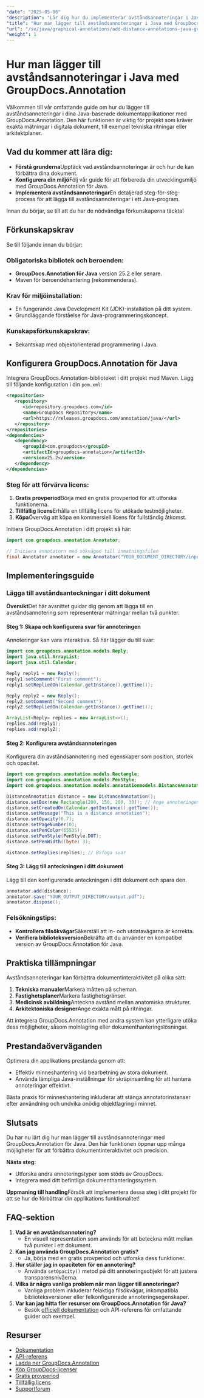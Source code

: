 ```yaml
---
"date": "2025-05-06"
"description": "Lär dig hur du implementerar avståndsannoteringar i Java-dokument med GroupDocs.Annotation. Den här steg-för-steg-guiden täcker installation, konfiguration och praktiska tillämpningar."
"title": "Hur man lägger till avståndsannoteringar i Java med GroupDocs.Annotation&#58; En steg-för-steg-guide"
"url": "/sv/java/graphical-annotations/add-distance-annotations-java-groupdocs-annotation/"
"weight": 1
---
```


# Hur man lägger till avståndsannoteringar i Java med GroupDocs.Annotation

Välkommen till vår omfattande guide om hur du lägger till avståndsannoteringar i dina Java-baserade dokumentapplikationer med GroupDocs.Annotation. Den här funktionen är viktig för projekt som kräver exakta mätningar i digitala dokument, till exempel tekniska ritningar eller arkitektplaner.

## Vad du kommer att lära dig:
- **Förstå grunderna**Upptäck vad avståndsannoteringar är och hur de kan förbättra dina dokument.
- **Konfigurera din miljö**Följ vår guide för att förbereda din utvecklingsmiljö med GroupDocs.Annotation för Java.
- **Implementera avståndsannoteringar**En detaljerad steg-för-steg-process för att lägga till avståndsannoteringar i ett Java-program.

Innan du börjar, se till att du har de nödvändiga förkunskaperna täckta!

## Förkunskapskrav

Se till följande innan du börjar:
### Obligatoriska bibliotek och beroenden:
- **GroupDocs.Annotation för Java** version 25.2 eller senare.
- Maven för beroendehantering (rekommenderas).

### Krav för miljöinstallation:
- En fungerande Java Development Kit (JDK)-installation på ditt system.
- Grundläggande förståelse för Java-programmeringskoncept.

### Kunskapsförkunskapskrav:
- Bekantskap med objektorienterad programmering i Java.

## Konfigurera GroupDocs.Annotation för Java

Integrera GroupDocs.Annotation-biblioteket i ditt projekt med Maven. Lägg till följande konfiguration i din `pom.xml`:

```xml
<repositories>
   <repository>
      <id>repository.groupdocs.com</id>
      <name>GroupDocs Repository</name>
      <url>https://releases.groupdocs.com/annotation/java/</url>
   </repository>
</repositories>
<dependencies>
   <dependency>
      <groupId>com.groupdocs</groupId>
      <artifactId>groupdocs-annotation</artifactId>
      <version>25.2</version>
   </dependency>
</dependencies>
```

### Steg för att förvärva licens:
1. **Gratis provperiod**Börja med en gratis provperiod för att utforska funktionerna.
2. **Tillfällig licens**Erhålla en tillfällig licens för utökade testmöjligheter.
3. **Köpa**Överväg att köpa en kommersiell licens för fullständig åtkomst.

Initiera GroupDocs.Annotation i ditt projekt så här:

```java
import com.groupdocs.annotation.Annotator;

// Initiera annotatorn med sökvägen till inmatningsfilen
final Annotator annotator = new Annotator("YOUR_DOCUMENT_DIRECTORY/input.pdf");
```

## Implementeringsguide

### Lägga till avståndsanteckningar i ditt dokument

**Översikt**Det här avsnittet guidar dig genom att lägga till en avståndsannotering som representerar mätningar mellan två punkter.

#### Steg 1: Skapa och konfigurera svar för annoteringen

Annoteringar kan vara interaktiva. Så här lägger du till svar:

```java
import com.groupdocs.annotation.models.Reply;
import java.util.ArrayList;
import java.util.Calendar;

Reply reply1 = new Reply();
reply1.setComment("First comment");
reply1.setRepliedOn(Calendar.getInstance().getTime());

Reply reply2 = new Reply();
reply2.setComment("Second comment");
reply2.setRepliedOn(Calendar.getInstance().getTime());

ArrayList<Reply> replies = new ArrayList<>();
replies.add(reply1);
replies.add(reply2);
```

#### Steg 2: Konfigurera avståndsannoteringen

Konfigurera din avståndsannotering med egenskaper som position, storlek och opacitet.

```java
import com.groupdocs.annotation.models.Rectangle;
import com.groupdocs.annotation.models.PenStyle;
import com.groupdocs.annotation.models.annotationmodels.DistanceAnnotation;

DistanceAnnotation distance = new DistanceAnnotation();
distance.setBox(new Rectangle(200, 150, 200, 30)); // Ange annoteringens position och storlek
distance.setCreatedOn(Calendar.getInstance().getTime()); 
distance.setMessage("This is a distance annotation");
distance.setOpacity(0.7);
distance.setPageNumber(0); 
distance.setPenColor(65535);
distance.setPenStyle(PenStyle.DOT);
distance.setPenWidth((byte) 3);

distance.setReplies(replies); // Bifoga svar
```

#### Steg 3: Lägg till anteckningen i ditt dokument

Lägg till den konfigurerade anteckningen i ditt dokument och spara den.

```java
annotator.add(distance);
annotator.save("YOUR_OUTPUT_DIRECTORY/output.pdf");
annotator.dispose();
```

### Felsökningstips:
- **Kontrollera filsökvägar**Säkerställ att in- och utdatavägarna är korrekta.
- **Verifiera biblioteksversion**Bekräfta att du använder en kompatibel version av GroupDocs.Annotation för Java.

## Praktiska tillämpningar

Avståndsannoteringar kan förbättra dokumentinteraktivitet på olika sätt:
1. **Tekniska manualer**Markera måtten på scheman.
2. **Fastighetsplaner**Markera fastighetsgränser.
3. **Medicinsk avbildning**Anteckna avstånd mellan anatomiska strukturer.
4. **Arkitektoniska designer**Ange exakta mått på ritningar.

Att integrera GroupDocs.Annotation med andra system kan ytterligare utöka dess möjligheter, såsom molnlagring eller dokumenthanteringslösningar.

## Prestandaöverväganden

Optimera din applikations prestanda genom att:
- Effektiv minneshantering vid bearbetning av stora dokument.
- Använda lämpliga Java-inställningar för skräpinsamling för att hantera annoteringar effektivt.

Bästa praxis för minneshantering inkluderar att stänga annotatorinstanser efter användning och undvika onödig objektlagring i minnet.

## Slutsats

Du har nu lärt dig hur man lägger till avståndsannoteringar med GroupDocs.Annotation för Java. Den här funktionen öppnar upp många möjligheter för att förbättra dokumentinteraktivitet och precision.

**Nästa steg:**
- Utforska andra annoteringstyper som stöds av GroupDocs.
- Integrera med ditt befintliga dokumenthanteringssystem.

**Uppmaning till handling**Försök att implementera dessa steg i ditt projekt för att se hur de förbättrar din applikations funktionalitet!

## FAQ-sektion

1. **Vad är en avståndsannotering?**
   - En visuell representation som används för att beteckna mått mellan två punkter i ett dokument.
2. **Kan jag använda GroupDocs.Annotation gratis?**
   - Ja, börja med en gratis provperiod och utforska dess funktioner.
3. **Hur ställer jag in opaciteten för en annotering?**
   - Använda `setOpacity()` metod på ditt annoteringsobjekt för att justera transparensnivåerna.
4. **Vilka är några vanliga problem när man lägger till annoteringar?**
   - Vanliga problem inkluderar felaktiga filsökvägar, inkompatibla biblioteksversioner eller felkonfigurerade annoteringsegenskaper.
5. **Var kan jag hitta fler resurser om GroupDocs.Annotation för Java?**
   - Besök [officiell dokumentation](https://docs.groupdocs.com/annotation/java/) och API-referens för omfattande guider och exempel.

## Resurser
- [Dokumentation](https://docs.groupdocs.com/annotation/java/)
- [API-referens](https://reference.groupdocs.com/annotation/java/)
- [Ladda ner GroupDocs.Annotation](https://releases.groupdocs.com/annotation/java/)
- [Köp GroupDocs-licenser](https://purchase.groupdocs.com/buy)
- [Gratis provperiod](https://releases.groupdocs.com/annotation/java/)
- [Tillfällig licens](https://purchase.groupdocs.com/temporary-license/)
- [Supportforum](https://forum.groupdocs.com/c/annotation/)